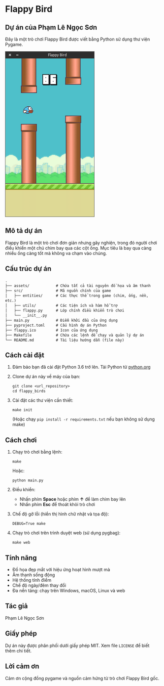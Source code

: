 # Flappy Bird
## Dự án của Phạm Lê Ngọc Sơn

Đây là một trò chơi Flappy Bird được viết bằng Python sử dụng thư viện Pygame.

![screenshot](screenshot1.png)

## Mô tả dự án

Flappy Bird là một trò chơi đơn giản nhưng gây nghiện, trong đó người chơi điều khiển một chú chim bay qua các cột ống. Mục tiêu là bay qua càng nhiều ống càng tốt mà không va chạm vào chúng.

## Cấu trúc dự án

```
.
├── assets/            # Chứa tất cả tài nguyên đồ họa và âm thanh
├── src/               # Mã nguồn chính của game
│   ├── entities/      # Các thực thể trong game (chim, ống, nền, etc.)
│   ├── utils/         # Các tiện ích và hàm hỗ trợ
│   ├── flappy.py      # Lớp chính điều khiển trò chơi
│   └── __init__.py    
├── main.py            # Điểm khởi đầu của ứng dụng
├── pyproject.toml     # Cấu hình dự án Python
├── flappy.ico         # Icon của ứng dụng
├── Makefile           # Chứa các lệnh để chạy và quản lý dự án
└── README.md          # Tài liệu hướng dẫn (file này)
```

## Cách cài đặt

1. Đảm bảo bạn đã cài đặt Python 3.6 trở lên. Tải Python từ [python.org](https://www.python.org/downloads/)

2. Clone dự án này về máy của bạn:
   ```
   git clone <url_repository>
   cd flappy_birds
   ```

3. Cài đặt các thư viện cần thiết:
   ```
   make init
   ```
   (Hoặc chạy `pip install -r requirements.txt` nếu bạn không sử dụng make)

## Cách chơi

1. Chạy trò chơi bằng lệnh:
   ```
   make
   ```
   Hoặc:
   ```
   python main.py
   ```

2. Điều khiển:
   - Nhấn phím **Space** hoặc phím **↑** để làm chim bay lên
   - Nhấn phím **Esc** để thoát khỏi trò chơi

3. Chế độ gỡ lỗi (hiển thị hình chữ nhật và tọa độ):
   ```
   DEBUG=True make
   ```

4. Chạy trò chơi trên trình duyệt web (sử dụng pygbag):
   ```
   make web
   ```

## Tính năng

- Đồ họa đẹp mắt với hiệu ứng hoạt hình mượt mà
- Âm thanh sống động
- Hệ thống tính điểm
- Chế độ ngày/đêm thay đổi
- Đa nền tảng: chạy trên Windows, macOS, Linux và web

## Tác giả

Phạm Lê Ngọc Sơn

## Giấy phép

Dự án này được phân phối dưới giấy phép MIT. Xem file `LICENSE` để biết thêm chi tiết.

## Lời cảm ơn

Cảm ơn cộng đồng pygame và nguồn cảm hứng từ trò chơi Flappy Bird gốc. 